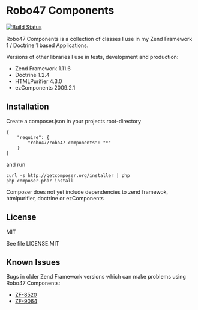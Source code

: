 Robo47 Components
=================

[![Build Status](https://secure.travis-ci.org/robo47/Robo47-Components.png)](robo47/Robo47-Components)

Robo47 Components is a collection of classes I use in my Zend Framework 1 / 
Doctrine 1 based Applications.

Versions of other libraries I use in tests, development and production:

 * Zend Framework 1.11.6
 * Doctrine 1.2.4
 * HTMLPurifier 4.3.0
 * ezComponents 2009.2.1

Installation
------------

Create a composer.json in your projects root-directory

    {
        "require": {
            "robo47/robo47-components": "*"
        }
    }

and run

    curl -s http://getcomposer.org/installer | php
    php composer.phar install

Composer does not yet include dependencies to zend framewok, htmlpurifier, 
doctrine or ezComponents

License
-------

MIT

See file LICENSE.MIT

Known Issues
------------

Bugs in older Zend Framework versions which can make problems using 
Robo47 Components:

 * [ZF-8520](http://framework.zend.com/issues/browse/ZF-8520)
 * [ZF-9064](http://framework.zend.com/issues/browse/ZF-9064)
